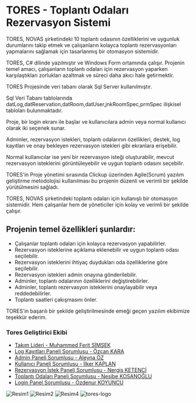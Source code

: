 <h1>TORES - Toplantı Odaları Rezervasyon Sistemi</h1>

<p>TORES, NOVAS şirketindeki 10 toplantı odasının özelliklerini ve uygunluk durumlarını takip etmek ve çalışanların kolayca toplantı rezervasyonları yapmalarını sağlamak için tasarlanmış bir otomasyon sistemidir.</p>

<p>TORES, C# dilinde yazılmıştır ve Windows Form ortamında çalışır. Projenin temel amacı, çalışanların toplantı odaları için rezervasyon yaparken karşılaştıkları zorlukları azaltmak ve süreci daha akıcı hale getirmektir.</p>

<p>TORES Projesinde veri tabanı olarak Sql Server kullanılmıştır.</p>

<p>Sql Veri Tabanı tablolarında datLog,datReservation,datRoom,datUser,jnkRoomSpec,prmSpec ilişkisel tabloları bulunmaktadır.
</p>
<p>Proje, bir login ekranı ile başlar ve kullanıcılara admin veya normal kullanıcı olarak iki seçenek sunar. 
</p>
<p>Adminler, rezervasyon istekleri, toplantı odalarının özellikleri, destek, log kayıtları ve onay bekleyen rezervasyon istekleri gibi ekranlara erişebilir.
</p>
<p>Normal kullanıcılar ise yeni bir rezervasyon isteği oluşturabilir, mevcut rezervasyon isteklerini görüntüleyebilir ve uygun toplantı odasını seçebilir.
</p>
<p>TORES'in Proje yönetimi sırasında Clickup üzerinden Agile(Scrum) yazılım geliştirme metodolojisi kullanılması bu projenin düzenli ve verimli bir şekilde yürütülmesini sağladı.</p>
<p>TORES, NOVAS şirketindeki toplantı odaları için kullanışlı bir otomasyon sistemidir. Hem çalışanlar hem de yöneticiler için kolay ve verimli bir şekilde çalışır. </p>

<h2>Projenin temel özellikleri şunlardır: </h2>


<ul>
  <li>Çalışanlar toplantı odaları için kolayca rezervasyon yapabilirler.</li>
  <li>Rezervasyon isteklerine açıklama eklenebilir ve uygun toplantı odası seçilebilir.</li>
  <li>Rezervasyon isteklerini ihtiyaç duydukları oda özelliklerine göre seçilebilir.</li>
  <li>Rezervasyon istekleri admin onayına gönderilebilir.</li>
  <li>Adminler, toplantı odalarının özelliklerini değiştirebilirler.</li>
  <li>Adminler, toplantı rezervasyon isteklerini onaylayabilir veya reddedebilirler.</li>
  <li>Toplantı saatleri çakışmasını önler.</li>
</ul>

<p>TORES'in başarılı bir şekilde geliştirilmesinde emeği geçen yazılım ekibimize teşekkür ederim.</p>

<h3>Tores Geliştirici Ekibi</h3>

<ul>
  <li><a href="https://github.com/cptmfs">Takım Lideri - Muhammed Ferit ŞİMŞEK</a></li>
   <li><a href="https://github.com/OzcanKaraa">Log Kayıtları Paneli Sorumlusu - Özcan KARA</a></li>
  <li><a href="https://github.com/Aleyna7">Admin Paneli Sorumlusu - Aleyna ÖZ</a></li>
  <li><a href="https://github.com/IlkerKaplan">Kullanıcı Paneli Sorumlusu - İlker KAPLAN</a></li>
  <li><a href="https://github.com/NrgsK">Rezervasyon İstek Paneli Sorumlusu - Nergis KETENCİ</a></li>
  <li><a href="https://github.com/Nesibe93">Toplantı Odaları Paneli Sorumlusu - Nesibe KOSANOĞLU</a></li>
  <li><a href="https://github.com/ozdenur">Login Panel Sorumlusu - Özdenur KOYUNCU</a></li>
</ul>

![Resim1](https://user-images.githubusercontent.com/83764485/228959829-9dbce6cd-024a-4518-bcef-6481e1cd6ea2.png)
![Resim2](https://user-images.githubusercontent.com/83764485/228959837-18413edb-5b96-4a09-8084-cda6132c0e7a.png)
![Resim4](https://user-images.githubusercontent.com/83764485/228959847-ef758d28-45a7-4974-b035-a30a4af8ffe4.png)
![tores-logo](https://user-images.githubusercontent.com/83764485/228959850-f3e0db22-1428-4b20-8a4f-1b75dbe221cd.png)



